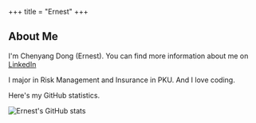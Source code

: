 +++
title = "Ernest"
+++

## About Me

I'm Chenyang Dong (Ernest). You can find more information about me on [LinkedIn](https://www.linkedin.com/in/%E6%99%A8%E9%98%B3-%E8%91%A3-918ab41b4/)

I major in Risk Management and Insurance in PKU. And I love coding.

Here's my GitHub statistics.

![Ernest's GitHub stats](https://github-readme-stats.vercel.app/api?username=ErnestDong&show_icons=true)

